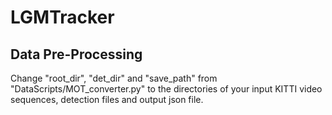 # LGMTracker

## Data Pre-Processing
Change "root_dir", "det_dir" and "save_path" from "DataScripts/MOT_converter.py" to the directories of your input KITTI video sequences, detection files and output json file.
